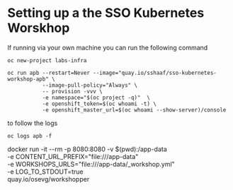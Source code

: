 # Setting up a the SSO Kubernetes Worskhop 

If running via your own machine you can run the following command

  ```
  oc new-project labs-infra

  oc run apb --restart=Never --image="quay.io/sshaaf/sso-kubernetes-workshop-apb" \
             --image-pull-policy="Always" \
             -- provision -vvv \
             -e namespace="$(oc project -q)"  \
             -e openshift_token=$(oc whoami -t) \
             -e openshift_master_url=$(oc whoami --show-server)/console
  ```

to follow the logs
  ```
  oc logs apb -f
  ```
docker run -it --rm -p 8080:8080 -v $(pwd):/app-data \
              -e CONTENT_URL_PREFIX="file:///app-data" \
              -e WORKSHOPS_URLS="file:///app-data/_workshop.yml" \
              -e LOG_TO_STDOUT=true  \
              quay.io/osevg/workshopper